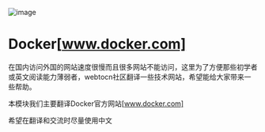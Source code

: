 ![image](http://www.docker.com/sites/all/themes/docker/assets/images/logo.png)
# Docker[www.docker.com]
  在国内访问外国的网站速度很慢而且很多网站不能访问，这里为了方便那些初学者或英文阅读能力薄弱者，webtocn社区翻译一些技术网站，希望能给大家带来一些帮助。    

  本模块我们主要翻译Docker官方网站[www.docker.com]    

  希望在翻译和交流时尽量使用中文    
